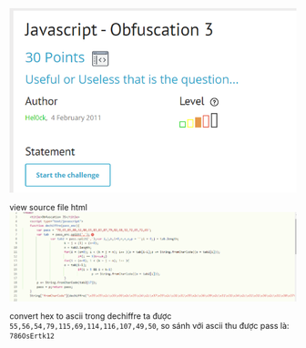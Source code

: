 ![image](../img_web_client/9.1.png)

view source file html
![image](../img_web_client/9.2.png)

convert hex to ascii trong dechiffre ta được `55,56,54,79,115,69,114,116,107,49,50`, so sánh với ascii thu được pass là: `786OsErtk12`